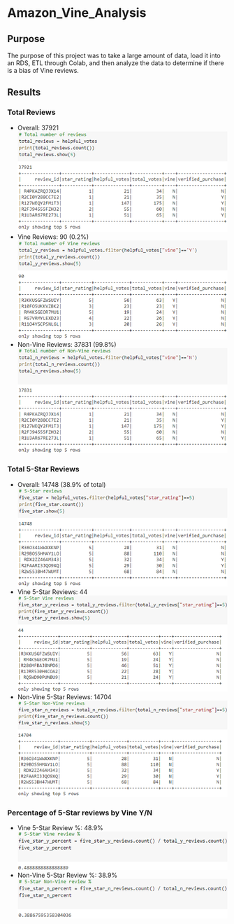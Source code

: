 # Amazon_Vine_Analysis
## Purpose
The purpose of this project was to take a large amount of data, load it into an RDS, ETL through Colab, and then analyze the data to determine if there is a bias of Vine reviews.
## Results
### Total Reviews
 - Overall: 37921  
![Total Overall Reviews](images/overall_reviews.png)
 - Vine Reviews: 90 (0.2%)  
![Total Vine Reviews](images/total_vine_reviews.png)
 - Non-Vine Reviews: 37831 (99.8%)  
![Total Non-Vine Reviews](images/total_nvine_reviews.png)
### Total 5-Star Reviews
 - Overall: 14748 (38.9% of total)  
![Overall 5-Star Reviews](images/overall_five_reviews.png)
 - Vine 5-Star Reviews: 44  
![5-Star Vine Reviews](images/vine_five_reviews.png)
 - Non-Vine 5-Star Reviews: 14704  
![5-Star Non-Vine Reviews](images/nvine_five_reviews.png)
### Percentage of 5-Star reviews by Vine Y/N
 - Vine 5-Star Review %: 48.9%  
![Vine 5-Star Percentage](images/vine_five_perc.png)
 - Non-Vine 5-Star Review %: 38.9%  
![Non-Vine 5-Star Percentage](images/nvine_five_perc.png)
